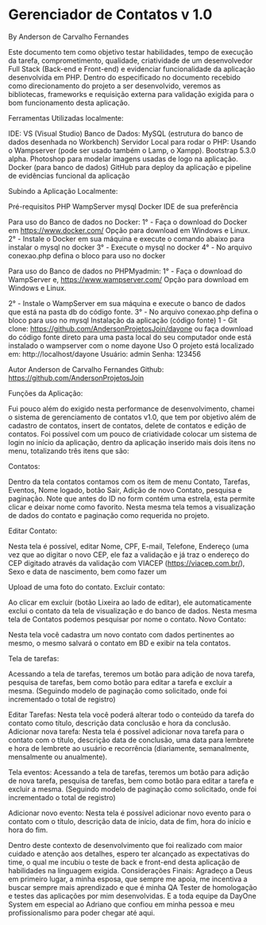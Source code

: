 # Gerenciador de Contatos v 1.0 
By Anderson de Carvalho Fernandes



Este documento tem como objetivo testar habilidades, tempo de execução da tarefa, comprometimento, qualidade, criatividade de um desenvolvedor Full Stack (Back-end e Front-end) e evidenciar funcionalidade da aplicação desenvolvida em PHP.
Dentro do especificado no documento recebido como direcionamento do projeto a ser desenvolvido, veremos as bibliotecas, frameworks e requisição externa para validação exigida para o bom funcionamento desta aplicação.

Ferramentas Utilizadas localmente:

IDE: VS (Visual Studio)
Banco de Dados: MySQL (estrutura do banco de dados desenhada no Workbench)
Servidor Local para rodar o PHP: Usando o Wampserver (pode ser usado também o Lamp, o Xampp).
Bootstrap 5.3.0 alpha.
Photoshop para modelar imagens usadas de logo na aplicação.
Docker (para banco de dados)
GitHub para deploy da aplicação e pipeline de evidências funcional da aplicação


Subindo a Aplicação Localmente:

Pré-requisitos
PHP
WampServer 
mysql 
Docker
IDE de sua preferência

Para uso do Banco de dados no Docker:
1° - Faça o download do Docker em https://www.docker.com/
Opção para download em Windows e Linux.
2° - Instale o Docker em sua máquina e execute o comando abaixo para instalar o mysql no docker 
3° - Execute o mysql no docker
4° - No arquivo conexao.php defina o bloco para uso no docker

Para uso do Banco de dados no PHPMyadmin:
1° - Faça o download do WampServer e, https://www.wampserver.com/ 
Opção para download em Windows e Linux.

2° - Instale o WampServer em sua máquina e execute o banco de dados que está na pasta db do código fonte.
3° - No arquivo conexao.php defina o bloco para uso no mysql
Instalação da aplicação (código fonte)
1 - Git clone: https://github.com/AndersonProjetosJoin/dayone  ou faça download do código fonte direto para uma pasta local do seu computador onde está instalado o wampserver com o nome dayone
Uso
O projeto está localizado em: http://localhost/dayone
Usuário: admin
Senha: 123456

Autor  Anderson de Carvalho Fernandes
Github: https://github.com/AndersonProjetosJoin



Funções da Aplicação:

Fui pouco além do exigido nesta performance de desenvolvimento, chamei o sistema de gerenciamento de contatos v1.0, que tem por objetivo além de cadastro de contatos, insert de contatos, delete de contatos e edição de contatos. Foi possível com um pouco de criatividade colocar um sistema de login no início da aplicação, dentro da aplicação inserido mais dois itens no menu, totalizando três itens que são: 

Contatos:



Dentro da tela contatos contamos com os item de menu Contato, Tarefas, Eventos, Nome logado, botão Sair, Adição de novo Contato, pesquisa e paginação.
Note que antes do ID no form contém uma estrela, esta permite clicar e deixar nome como favorito.
Nesta mesma tela temos a visualização de dados do contato e paginação como requerida no projeto.




















Editar Contato:




Nesta tela é possível, editar Nome, CPF, E-mail, Telefone, Endereço (uma vez que ao digitar o novo CEP, ele faz a validação e já traz o endereço do CEP digitado através da validação com VIACEP (https://viacep.com.br/), Sexo e data de nascimento, bem como fazer um 



Upload de uma foto do contato.
Excluir contato:

Ao clicar em excluir (botão Lixeira ao lado de editar), ele automaticamente exclui o contato da tela de visualização e do banco de dados.
Nesta mesma tela de Contatos podemos pesquisar por nome o contato.
Novo Contato:



Nesta tela você cadastra um novo contato com dados pertinentes ao mesmo, o mesmo salvará o contato em BD e exibir na tela contatos.





Tela de tarefas:

Acessando a tela de tarefas, teremos um botão para adição de nova tarefa, pesquisa de tarefas, bem como botão para editar a tarefa e excluir a mesma. (Seguindo modelo de paginação como solicitado, onde foi incrementado o total de registro)

Editar Tarefas:
Nesta tela você poderá alterar todo o conteúdo da tarefa do contato como título, descrição data conclusão e hora da conclusão.
Adicionar nova tarefa:
Nesta tela é possível adicionar nova tarefa para o contato com o título, descrição data de conclusão, uma data para lembrete e hora de lembrete ao usuário e recorrência (diariamente, semanalmente, mensalmente ou anualmente).

Tela eventos:
Acessando a tela de tarefas, teremos um botão para adição de nova tarefa, pesquisa de tarefas, bem como botão para editar a tarefa e excluir a mesma. (Seguindo modelo de paginação como solicitado, onde foi incrementado o total de registro)

Adicionar novo evento:
Nesta tela é possível adicionar novo evento para o contato com o título, descrição data de início, data de fim, hora do início e hora do fim.


Dentro deste contexto de desenvolvimento que foi realizado com maior cuidado e atenção aos detalhes, espero ter alcançado as expectativas do time, o qual me incubiu o teste de back e front-end desta aplicação de habilidades na linguagem exigida.
Considerações Finais:
Agradeço a Deus em primeiro lugar, a minha esposa, que sempre me apoia, me incentiva a buscar sempre mais aprendizado e que  é minha QA Tester de homologação e testes das aplicações por mim desenvolvidas.  E a toda equipe da DayOne System em especial ao Adriano que confiou em minha pessoa e meu profissionalismo para poder chegar até aqui.